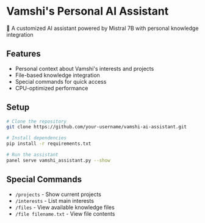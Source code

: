 # Vamshi's Personal AI Assistant

🤖 A customized AI assistant powered by Mistral 7B with personal knowledge integration

## Features
- Personal context about Vamshi's interests and projects
- File-based knowledge integration
- Special commands for quick access
- CPU-optimized performance

## Setup
```bash
# Clone the repository
git clone https://github.com/your-username/vamshi-ai-assistant.git

# Install dependencies
pip install -r requirements.txt

# Run the assistant
panel serve vamshi_assistant.py --show
```

## Special Commands
- `/projects` - Show current projects
- `/interests` - List main interests
- `/files` - View available knowledge files
- `/file filename.txt` - View file contents
